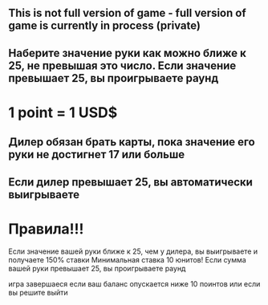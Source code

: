 ## This is not full version of game - full version of game is currently in process (private)

## Наберите значение руки как можно ближе к 25, не превышая это число. Если значение превышает 25, вы проигрываете раунд

# 1 point = 1 USD$

## Дилер обязан брать карты, пока значение его руки не достигнет 17 или больше
## Если дилер превышает 25, вы автоматически выигрываете

# Правила!!!
Если значение вашей руки ближе к 25, чем у дилера, вы выигрываете и получаете 150% ставки 
Минимальная ставка 10 юнитов!
Если сумма вашей руки превышает 25, вы проигрываете раунд

игра завершаеся если ваш баланс опускается ниже 10 поинтов или если вы решите выйти
